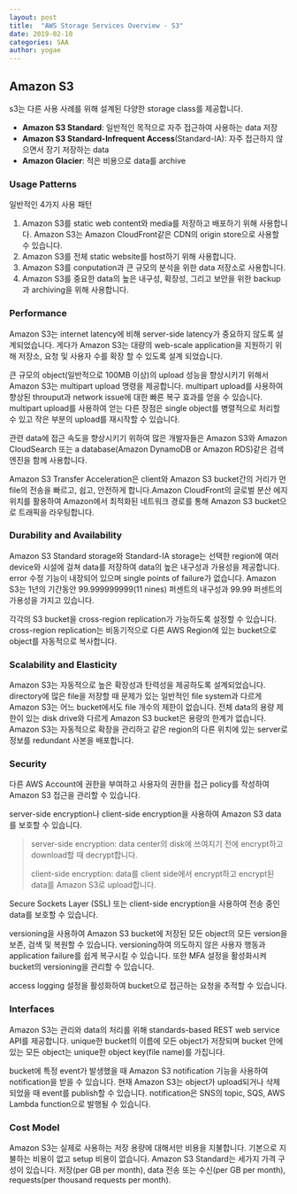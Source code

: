 ```yaml
---
layout: post
title:  "AWS Storage Services Overview - S3"
date: 2019-02-10
categories: SAA
author: yogae
---
```


## Amazon S3

s3는 다른 사용 사례를 위해 설계된 다양한 storage class를 제공합니다.

- **Amazon S3 Standard**: 일반적인 목적으로 자주 접근하여 사용하는 data 저장
- **Amazon S3 Standard-Infrequent Access**(Standard-IA): 자주 접근하지 않으면서 장기 저장하는 data
- **Amazon Glacier**: 적은 비용으로 data를 archive

### Usage Patterns

일반적인 4가지 사용 패턴

1. Amazon S3를 static web content와 media를 저장하고 배포하기 위해 사용합니다. Amazon S3는 Amazon CloudFront같은 CDN의 origin store으로 사용할 수 있습니다.
2. Amazon S3를 전체 static website를 host하기 위해 사용합니다.
3. Amazon S3를 conputation과 큰 규모의 분석을 위한 data 저장소로 사용합니다.
4. Amazon S3를 중요한 data의 높은 내구성, 확장성, 그리고 보안을 위한 backup과 archiving을 위해 사용합니다.

### Performance

Amazon S3는 internet latency에 비해 server-side latency가 중요하지 않도록 설계되었습니다. 게다가 Amazon S3는 대량의 web-scale application을 지원하기 위해 저장소, 요청 및 사용자 수를 확장 할 수 있도록 설계 되었습니다.

큰 규모의 object(일반적으로 100MB 이상)의 upload 성능을 향상시키기 위해서 Amazon S3는 multipart upload 명령을 제공합니다. multipart upload를 사용하여 향상된 throuput과 network issue에 대한 빠른 복구 효과를 얻을 수 있습니다. multipart upload를 사용하여 얻는 다른 장점은 single object를 병렬적으로 처리할 수 있고 작은 부분의 upload를 재시작할 수 있습니다.

관련 data에 접근 속도을 향상시키기 위하여 많은 개발자들은 Amazon S3와 Amazon CloudSearch 또는 a database(Amazon DynamoDB or Amazon RDS)같은 검색 엔진을 함께 사용합니다.

Amazon S3 Transfer Acceleration은 client와 Amazon S3 bucket간의 거리가 먼 file의 전송을 빠르고, 쉽고, 안전하게 합니다.Amazon CloudFront의 글로벌 분산 에지 위치를 활용하여 Amazon에서 최적화된 네트워크 경로를 통해 Amazon S3 bucket으로 트래픽을 라우팅합니다.

### Durability and Availability

Amazon S3 Standard storage와 Standard-IA storage는 선택한 region에 여러 device와 시설에 걸쳐 data를 저장하여 data의 높은 내구성과 가용성을 제공합니다. error 수정 기능이 내장되어 있으며 single points of failure가 없습니다. Amazon S3는 1년의 기간동안 99.999999999(11 nines) 퍼센트의 내구성과 99.99 퍼센트의 가용성을 가지고 있습니다.

각각의 S3 bucket을 cross-region replication가 가능하도록 설정할 수 있습니다. cross-region replication는 비동기적으로 다른 AWS Region에 있는 bucket으로 object를 자동적으로 복사합니다.

### Scalability and Elasticity

Amazon S3는 자동적으로 높은 확장성과 탄력성을 제공하도록 설계되었습니다. directory에 많은 file을 저장할 때 문제가 있는 일반적인 file system과 다르게 Amazon S3는 어느 bucket에서도 file 개수의 제한이 없습니다. 전체 data의 용량 제한이 있는 disk drive와 다르게 Amazon S3 bucket은 용량의  한계가 없습니다. Amazon S3는 자동적으로 확장을 관리하고 같은 region의 다른 위치에 있는 server로 정보를 redundant 사본을 배포합니다.

### Security

다른 AWS Account에 권한을 부여하고 사용자의 권한을 접근 policy를 작성하여 Amazon S3 접근을 관리할 수 있습니다.

server-side encryption나 client-side encryption을 사용하여 Amazon S3 data를 보호할 수 있습니다. 

> server-side encryption: data center의 disk에 쓰여지기 전에 encrypt하고 download할 때 decrypt합니다.
>
> client-side encryption: data를 client side에서 encrypt하고 encrypt된 data를 Amazon S3로 upload합니다.

Secure Sockets Layer (SSL) 또는 client-side encryption을 사용하여 전송 중인 data를 보호할 수 있습니다.

versioning을 사용하여 Amazon S3 bucket에 저장된 모든 object의 모든 version을 보존, 검색 및 복원할 수 있습니다. versioning하여 의도하지 않은 사용자 행동과 application failure를 쉽게 복구시킬 수 있습니다. 또한 MFA 설정을 활성화시켜 bucket의 versioning을 관리할 수 있습니다.

access logging 설정을 활성화하여 bucket으로 접근하는 요청을 추적할 수 있습니다.

### Interfaces

Amazon S3는 관리와 data의 처리를 위해 standards-based REST web service API를 제공합니다. unique한 bucket의 이름에 모든 object가 저장되며 bucket 안에 있는 모든 object는 unique한 object key(file name)를 가집니다.

bucket에 특정 event가 발생했을 때 Amazon S3 notification 기능을 사용하여 notification을 받을 수 있습니다. 현재 Amazon S3는 object가 upload되거나 삭제 되었을 때 event를 publish할 수 있습니다. notification은 SNS의 topic, SQS, AWS Lambda function으로 발행될 수 있습니다.

### Cost Model

Amazon S3는 실제로 사용하는 저장 용량에  대해서만 비용을 지불합니다. 기본으로 지불하는 비용이 없고 setup 비용이 없습니다. Amazon S3 Standard는 세가지 가격 구성이 있습니다. 저장(per GB per month), data 전송 또는 수신(per GB per month), requests(per thousand requests per month).

